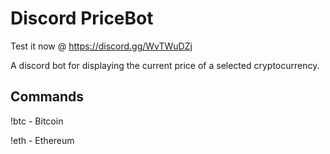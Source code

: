 # Discord PriceBot
Test it now @ https://discord.gg/WvTWuDZj

A discord bot for displaying the current price of a selected cryptocurrency.

## Commands
!btc - Bitcoin

!eth - Ethereum
